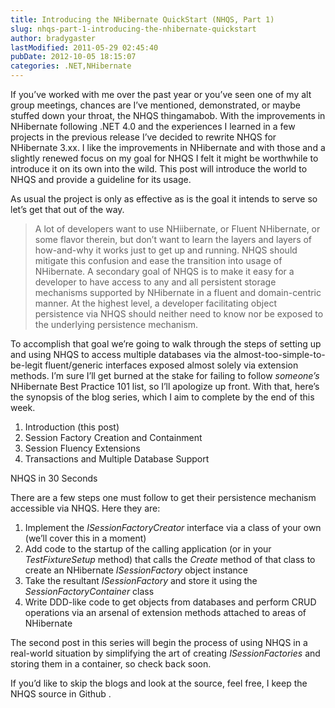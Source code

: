 ```yaml
---
title: Introducing the NHibernate QuickStart (NHQS, Part 1)
slug: nhqs-part-1-introducing-the-nhibernate-quickstart
author: bradygaster
lastModified: 2011-05-29 02:45:40
pubDate: 2012-10-05 18:15:07
categories: .NET,NHibernate
---
```


<p>If you&#x2019;ve worked with me over the past year or you&#x2019;ve seen one of my alt group meetings, chances are I&#x2019;ve mentioned, demonstrated, or maybe stuffed down your throat, the NHQS thingamabob. With the improvements in NHibernate following .NET 4.0 and the
  experiences I learned in a few projects in the previous release I&#x2019;ve decided to rewrite NHQS for NHibernate 3.xx. I like the improvements in NHibernate and with those and a slightly renewed focus on my goal for NHQS I felt it might be worthwhile to
  introduce it on its own into the wild. This post will introduce the world to NHQS and provide a guideline for its usage.</p>
<p>As usual the project is only as effective as is the goal it intends to serve so let&#x2019;s get that out of the way.</p>
<blockquote>
  <p>A lot of developers want to use NHiibernate, or Fluent NHibernate, or some flavor therein, but don&#x2019;t want to learn the layers and layers of how-and-why it works just to get up and running. NHQS should mitigate this confusion and ease the transition into usage of NHibernate. A secondary goal of NHQS is to make it easy for a developer to have access to any and all persistent storage mechanisms supported by NHibernate in a fluent and domain-centric manner. At the highest level, a developer facilitating object persistence via NHQS should neither need to know nor be exposed to the underlying persistence mechanism.  </p>
</blockquote>
<p>To accomplish that goal we&#x2019;re going to walk through the steps of setting up and using NHQS to access multiple databases via the almost-too-simple-to-be-legit fluent/generic interfaces exposed almost solely via extension methods. I&#x2019;m sure I&#x2019;ll get burned
  at the stake for failing to follow <em>someone&#x2019;s </em> NHibernate Best Practice 101 list, so I&#x2019;ll apologize up front. With that, here&#x2019;s the synopsis of the blog series, which I aim to complete by the end of this week.</p>
<ol>
  <li>
    <a>Introduction (this post) </a> 
    </li><li>
      <a>Session Factory Creation and Containment </a> 
      </li><li>
        <a>Session Fluency Extensions </a> 
        </li><li> <a>Transactions and Multiple Database Support</a>  </li>
</ol>
NHQS in 30 Seconds
<p>There are a few steps one must follow to get their persistence mechanism accessible via NHQS. Here they are:</p>
<ol>
  <li>Implement the <em>ISessionFactoryCreator</em>  interface via a class of your own (we&#x2019;ll cover this in a moment)
    </li><li>Add code to the startup of the calling application (or in your <em>TestFixtureSetup</em>  method) that calls the <em>Create</em>  method of that class to create an NHibernate <em>ISessionFactory</em>  object instance
      </li><li>Take the resultant <em>ISessionFactory </em> and store it using the <em>SessionFactoryContainer</em>  class
        </li><li>Write DDD-like code to get objects from databases and perform CRUD operations via an arsenal of extension methods attached to areas of NHibernate </li>
</ol>
<p>The second post in this series will begin the process of using NHQS in a real-world situation by simplifying the art of creating <em>ISessionFactories </em> and storing them in a container, so check back soon.</p>
<p>If you&#x2019;d like to skip the blogs and look at the source, feel free, I keep the
  <a>NHQS source in Github</a> .</p>

